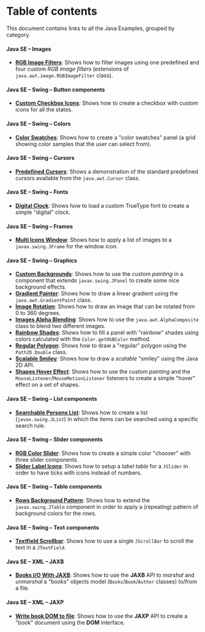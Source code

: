 # Table of contents

This document contains links to all the Java Examples, grouped by category.

#### Java SE &ndash; Images

* **[RGB Image Filters](java-se/image/rgb-image-filters)**: Shows how to filter images using one predefined and four custom *RGB image filters* (extensions of `java.awt.image.RGBImageFilter` class).

#### Java SE &ndash; Swing &ndash; Button components

* **[Custom Checkbox Icons](java-se/swing/button/custom-checkbox-icons)**: Shows how to create a checkbox with custom icons for all the states.

#### Java SE &ndash; Swing &ndash; Colors

* **[Color Swatches](java-se/swing/color/color-swatches)**: Shows how to create a "color swatches" panel (a grid showing color samples that the user can select from).

#### Java SE &ndash; Swing &ndash; Cursors

* **[Predefined Cursors](java-se/swing/cursor/predefined-cursors)**: Shows a demonstration of the standard predefined cursors available from the `java.awt.Cursor` class.

#### Java SE &ndash; Swing &ndash; Fonts

* **[Digital Clock](java-se/swing/font/digital-clock)**: Shows how to load a custom TrueType font to create a simple "digital" clock.

#### Java SE &ndash; Swing &ndash; Frames

* **[Multi Icons Window](java-se/swing/frame/multi-icons-window)**: Shows how to apply a list of images to a `javax.swing.JFrame` for the window icon.

#### Java SE &ndash; Swing &ndash; Graphics

* **[Custom Backgrounds](java-se/swing/graphics/custom-backgrounds)**: Shows how to use the *custom painting* in a component that extends `javax.swing.JPanel` to create some nice background effects.
* **[Gradient Painter](java-se/swing/graphics/gradient-painter)**: Shows how to draw a linear gradient using the `java.awt.GradientPaint` class.
* **[Image Rotation](java-se/swing/graphics/image-rotation)**: Shows how to draw an image that can be rotated from 0 to 360 degrees.
* **[Images Alpha Blending](java-se/swing/graphics/images-alpha-blending)**: Shows how to use the `java.awt.AlphaComposite` class to blend two different images.
* **[Rainbow Shades](java-se/swing/graphics/rainbow-shades)**: Shows how to fill a panel with "rainbow" shades using colors calculated with the `Color.getHSBColor` method.
* **[Regular Polygon](java-se/swing/graphics/regular-polygon)**: Shows how to draw a "regular" polygon using the `Path2D.Double` class.
* **[Scalable Smiley](java-se/swing/graphics/scalable-smiley)**: Shows how to draw a *scalable* "smiley" using the Java 2D API.
* **[Shapes Hover Effect](java-se/swing/graphics/shapes-hover-effect)**: Shows how to use the *custom painting* and the `MouseListener`/`MouseMotionListener` listeners to create a simple "hover" effect on a set of shapes.

#### Java SE &ndash; Swing &ndash; List components

* **[Searchable Persons List](java-se/swing/list/searchable-persons-list)**: Shows how to create a list (`javax.swing.JList`) in which the items can be searched using a specific search rule.

#### Java SE &ndash; Swing &ndash; Slider components

* **[RGB Color Slider](java-se/swing/slider/rgb-color-slider)**: Shows how to create a simple color "chooser" with three slider components.
* **[Slider Label Icons](java-se/swing/slider/slider-label-icons)**: Shows how to setup a *label table* for a `JSlider` in order to have ticks with icons instead of numbers.

#### Java SE &ndash; Swing &ndash; Table components

* **[Rows Background Pattern](java-se/swing/table/rows-background-pattern)**: Shows how to extend the `javax.swing.JTable` component in order to apply a (repeating) pattern of background colors for the rows.

#### Java SE &ndash; Swing &ndash; Text components

* **[Textfield Scrollbar](java-se/swing/text/textfield-scrollbar)**: Shows how to use a single `JScrollBar` to scroll the text in a `JTextField`.

#### Java SE &ndash; XML &ndash; JAXB

* **[Books I/O With JAXB](java-se/xml/jaxb/books-io-with-jaxb)**: Shows how to use the **JAXB** API to *marshal* and *unmarshal* a "books" objects model (`Books`/`Book`/`Author` classes) to/from a file.

#### Java SE &ndash; XML &ndash; JAXP

* **[Write book DOM to file](java-se/xml/jaxp/write-book-dom-to-file)**: Shows how to use the **JAXP** API to create a "book" document using the **DOM** interface.

